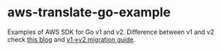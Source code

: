 # aws-translate-go-example
Examples of AWS SDK for Go v1 and v2. 
Difference between v1 and v2 check [this blog](https://aws.amazon.com/blogs/developer/aws-sdk-for-go-version-2-general-availability/) and [v1->v2 migration guide](https://aws.github.io/aws-sdk-go-v2/docs/migrating/#errors-types).
